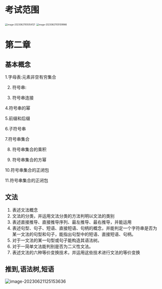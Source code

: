# 考试范围

<img src="C:/Users/Tankaizhong/AppData/Roaming/Typora/typora-user-images/image-20230621105054121.png" alt="image-20230621105054121" style="zoom:50%;" />

<img src="https://nunbey-bill.oss-cn-beijing.aliyuncs.com/2020-weekReport/image-20230621105109966.png" alt="image-20230621105109966" style="zoom:50%;" />

# 第二章 

## 基本概念

  1.字母表:元素非空有穷集合

   2. 符号串:

   3. 符号串连接

   4.符号串的幂

   5.前缀和后缀

   6.子符号串

   7.符号串集合

   8. 符号串集合的乘积

   9. 符号串集合的方幂

   10.符号串集合的正闭包

   11.符号串集合的正闭包

## 文法

1. 表述文法概念
2. 文法的分类，并运用文法分类的方法判明以文法的类别
3. 表述直接推导、直接推导序列、最左推导、最右推导，并能运用
4. 表述句型、句子、短语、直接短语、句柄的概念，并能判定一个字符串是否为某一文法的句型和句子，能指出句型中的短语、直接短语、句柄。
5. 对于一文法的某一句型或句子能构造其语法树。
6. 对于一简单文法能判别是否为二义性文法。
7. 表述文法的六种等价变换技术，并运用这些技术进行文法的等价变换

## 推到,语法树,短语

![image-20230621125153636](https://nunbey-bill.oss-cn-beijing.aliyuncs.com/2020-weekReport/image-20230621125153636.png)